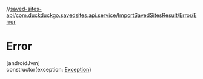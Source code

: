 //[saved-sites-api](../../../../index.md)/[com.duckduckgo.savedsites.api.service](../../index.md)/[ImportSavedSitesResult](../index.md)/[Error](index.md)/[Error](-error.md)

# Error

[androidJvm]\
constructor(exception: [Exception](https://kotlinlang.org/api/latest/jvm/stdlib/kotlin/-exception/index.html))
